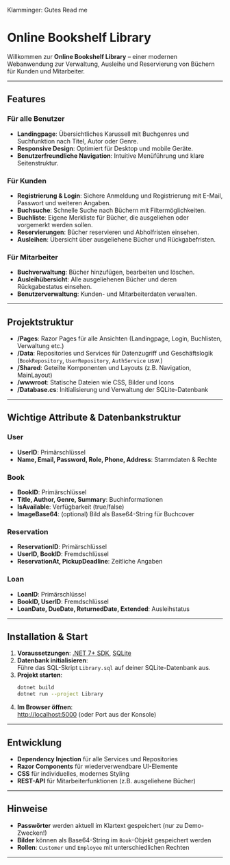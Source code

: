 Klamminger: Gutes Read me

# Online Bookshelf Library

Willkommen zur **Online Bookshelf Library** – einer modernen Webanwendung zur Verwaltung, Ausleihe und Reservierung von Büchern für Kunden und Mitarbeiter.

---

## Features

### Für alle Benutzer
- **Landingpage**: Übersichtliches Karussell mit Buchgenres und Suchfunktion nach Titel, Autor oder Genre.
- **Responsive Design**: Optimiert für Desktop und mobile Geräte.
- **Benutzerfreundliche Navigation**: Intuitive Menüführung und klare Seitenstruktur.

### Für Kunden
- **Registrierung & Login**: Sichere Anmeldung und Registrierung mit E-Mail, Passwort und weiteren Angaben.
- **Buchsuche**: Schnelle Suche nach Büchern mit Filtermöglichkeiten.
- **Buchliste**: Eigene Merkliste für Bücher, die ausgeliehen oder vorgemerkt werden sollen.
- **Reservierungen**: Bücher reservieren und Abholfristen einsehen.
- **Ausleihen**: Übersicht über ausgeliehene Bücher und Rückgabefristen.

### Für Mitarbeiter
- **Buchverwaltung**: Bücher hinzufügen, bearbeiten und löschen.
- **Ausleihübersicht**: Alle ausgeliehenen Bücher und deren Rückgabestatus einsehen.
- **Benutzerverwaltung**: Kunden- und Mitarbeiterdaten verwalten.

---

## Projektstruktur

- **/Pages**: Razor Pages für alle Ansichten (Landingpage, Login, Buchlisten, Verwaltung etc.)
- **/Data**: Repositories und Services für Datenzugriff und Geschäftslogik (`BookRepository`, `UserRepository`, `AuthService` usw.)
- **/Shared**: Geteilte Komponenten und Layouts (z.B. Navigation, MainLayout)
- **/wwwroot**: Statische Dateien wie CSS, Bilder und Icons
- **/Database.cs**: Initialisierung und Verwaltung der SQLite-Datenbank

---

## Wichtige Attribute & Datenbankstruktur

### User
- **UserID**: Primärschlüssel
- **Name, Email, Password, Role, Phone, Address**: Stammdaten & Rechte

### Book
- **BookID**: Primärschlüssel
- **Title, Author, Genre, Summary**: Buchinformationen
- **IsAvailable**: Verfügbarkeit (true/false)
- **ImageBase64**: (optional) Bild als Base64-String für Buchcover

### Reservation
- **ReservationID**: Primärschlüssel
- **UserID, BookID**: Fremdschlüssel
- **ReservationAt, PickupDeadline**: Zeitliche Angaben

### Loan
- **LoanID**: Primärschlüssel
- **BookID, UserID**: Fremdschlüssel
- **LoanDate, DueDate, ReturnedDate, Extended**: Ausleihstatus

---

## Installation & Start

1. **Voraussetzungen**: [.NET 7+ SDK](https://dotnet.microsoft.com/download), [SQLite](https://www.sqlite.org/download.html)
2. **Datenbank initialisieren**:  
   Führe das SQL-Skript `Library.sql` auf deiner SQLite-Datenbank aus.
3. **Projekt starten**:
   ```sh
   dotnet build
   dotnet run --project Library
   ```
4. **Im Browser öffnen**:  
   [http://localhost:5000](http://localhost:5000) (oder Port aus der Konsole)

---

## Entwicklung

- **Dependency Injection** für alle Services und Repositories
- **Razor Components** für wiederverwendbare UI-Elemente
- **CSS** für individuelles, modernes Styling
- **REST-API** für Mitarbeiterfunktionen (z.B. ausgeliehene Bücher)

---

## Hinweise

- **Passwörter** werden aktuell im Klartext gespeichert (nur zu Demo-Zwecken!)
- **Bilder** können als Base64-String im `Book`-Objekt gespeichert werden
- **Rollen**: `Customer` und `Employee` mit unterschiedlichen Rechten

---
